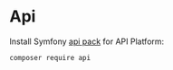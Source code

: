 # Api

Install Symfony [api pack](https://github.com/api-platform/api-pack) for API Platform:

```
composer require api
```
